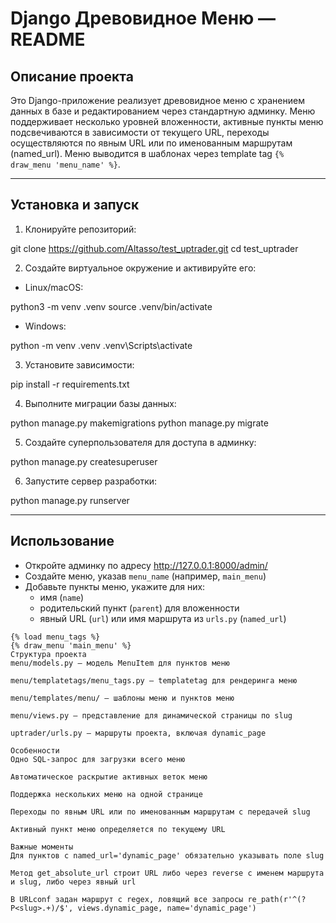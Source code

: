 # Django Древовидное Меню — README

## Описание проекта

Это Django-приложение реализует древовидное меню с хранением данных в базе и редактированием через стандартную админку.
Меню поддерживает несколько уровней вложенности, активные пункты меню подсвечиваются в зависимости от текущего URL,
переходы осуществляются по явным URL или по именованным маршрутам (named_url). Меню выводится в шаблонах через template
tag `{% draw_menu 'menu_name' %}`.

---

## Установка и запуск

1. Клонируйте репозиторий:

git clone https://github.com/Altasso/test_uptrader.git
cd test_uptrader

2. Создайте виртуальное окружение и активируйте его:

- Linux/macOS:

python3 -m venv .venv
source .venv/bin/activate

- Windows:

python -m venv .venv
.venv\Scripts\activate

3. Установите зависимости:

pip install -r requirements.txt

4. Выполните миграции базы данных:

python manage.py makemigrations
python manage.py migrate

5. Создайте суперпользователя для доступа в админку:

python manage.py createsuperuser

6. Запустите сервер разработки:

python manage.py runserver

---

## Использование

- Откройте админку по адресу http://127.0.0.1:8000/admin/
- Создайте меню, указав `menu_name` (например, `main_menu`)
- Добавьте пункты меню, укажите для них:
    - имя (`name`)
    - родительский пункт (`parent`) для вложенности
    - явный URL (`url`) или имя маршрута из `urls.py` (`named_url`)


```django
{% load menu_tags %}
{% draw_menu 'main_menu' %}
Структура проекта
menu/models.py — модель MenuItem для пунктов меню

menu/templatetags/menu_tags.py — templatetag для рендеринга меню

menu/templates/menu/ — шаблоны меню и пунктов меню

menu/views.py — представление для динамической страницы по slug

uptrader/urls.py — маршруты проекта, включая dynamic_page

Особенности
Одно SQL-запрос для загрузки всего меню

Автоматическое раскрытие активных веток меню

Поддержка нескольких меню на одной странице

Переходы по явным URL или по именованным маршрутам с передачей slug

Активный пункт меню определяется по текущему URL

Важные моменты
Для пунктов с named_url='dynamic_page' обязательно указывать поле slug

Метод get_absolute_url строит URL либо через reverse с именем маршрута и slug, либо через явный url

В URLconf задан маршрут с regex, ловящий все запросы re_path(r'^(?P<slug>.+)/$', views.dynamic_page, name='dynamic_page')